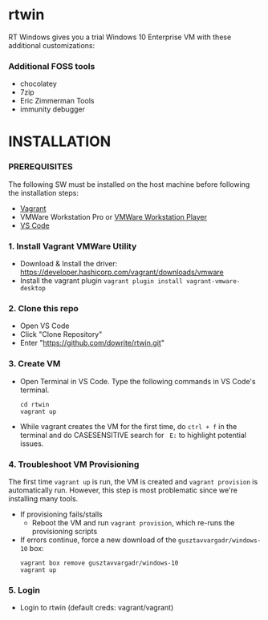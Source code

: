 # rtwin
RT Windows gives you a trial Windows 10 Enterprise VM with these additional customizations:

### Additional FOSS tools
  - chocolatey
  - 7zip
  - Eric Zimmerman Tools
  - immunity debugger

# INSTALLATION
### PREREQUISITES
The following SW must be installed on the host machine before following the installation steps: 
  - [Vagrant](https://developer.hashicorp.com/vagrant/downloads)
  - VMWare Workstation Pro or [VMWare Workstation Player](https://www.vmware.com/content/vmware/vmware-published-sites/us/products/workstation-player.html)
  - [VS Code](https://code.visualstudio.com/download)

### 1. Install Vagrant VMWare Utility
  - Download & Install the driver: https://developer.hashicorp.com/vagrant/downloads/vmware
  - Install the vagrant plugin `vagrant plugin install vagrant-vmware-desktop`

### 2. Clone this repo
  - Open VS Code
  - Click "Clone Repository"
  - Enter "https://github.com/dowrite/rtwin.git"

### 3. Create VM
  - Open Terminal in VS Code. Type the following commands in VS Code's terminal.
    ```
    cd rtwin
    vagrant up
    ```
  - While vagrant creates the VM for the first time, do `ctrl + f` in the terminal and do CASESENSITIVE search for ` E:` to highlight potential issues.
    
### 4. Troubleshoot VM Provisioning
The first time `vagrant up` is run, the VM is created and `vagrant provision` is automatically run. However, this step is most problematic since we're installing many tools. 
  - If provisioning fails/stalls
    - Reboot the VM and run `vagrant provision`, which re-runs the provisioning scripts
  - If errors continue, force a new download of the `gusztavvargadr/windows-10` box:
    ```
    vagrant box remove gusztavvargadr/windows-10
    vagrant up
    ``` 
### 5. Login
  - Login to rtwin (default creds: vagrant/vagrant)
